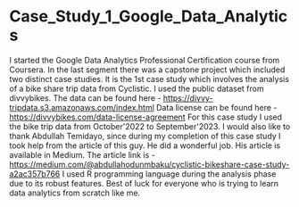 # Case_Study_1_Google_Data_Analytics
I started the Google Data Analytics Professional Certification course from Coursera. In the last segment there was a capstone project which included two distinct case studies. 
It is the 1st case study which involves the analysis of a bike share trip data from Cyclistic. I used the public dataset from divvybikes. The data can be found here - https://divvy-tripdata.s3.amazonaws.com/index.html
Data license can be found here - https://divvybikes.com/data-license-agreement
For this case study I used the bike trip data from October'2022 to September'2023.
I would also like to thank Abdullah Temidayo, since during my completion of this case study I took help from the article of this guy. He did a wonderful job. His article is available in Medium.
The article link is - https://medium.com/@abdullahodunmbaku/cyclistic-bikeshare-case-study-a2ac357b766
I used R programming language during the analysis phase due to its robust features. 
Best of luck for everyone who is trying to learn data analytics from scratch like me. 
 
